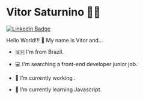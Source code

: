 # Vitor Saturnino :man_technologist:

[![Linkedin Badge](https://img.shields.io/badge/-LinkedIn-blue?style=flat-square&logo=Linkedin&logoColor=write&link=https://www.linkedin.com/in/mateus-pereira-00b705133)](https://www.linkedin.com/in/vitor-saturnino-394319182/)

Hello World!!! 👋 My name is Vitor and...

- 🇧🇷 I'm from Brazil.

- 💻 I'm searching a front-end developer junior job.

- 🔭 I’m currently working .

- 🌱 I’m currently learning Javascript.

